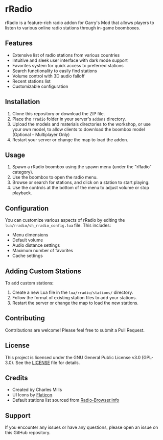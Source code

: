 # rRadio

rRadio is a feature-rich radio addon for Garry's Mod that allows players to listen to various online radio stations through in-game boomboxes.

## Features

- Extensive list of radio stations from various countries
- Intuitive and sleek user interface with dark mode support
- Favorites system for quick access to preferred stations
- Search functionality to easily find stations
- Volume control with 3D audio falloff
- Recent stations list
- Customizable configuration

## Installation

1. Clone this repository or download the ZIP file.
2. Place the `rradio` folder in your server's `addons` directory.
3. Upload the models and materials directories to the workshop, or use your own model, to allow clients to download the boombox model (Optional - Multiplayer Only)
5. Restart your server or change the map to load the addon.

## Usage

1. Spawn a rRadio boombox using the spawn menu (under the "rRadio" category).
2. Use the boombox to open the radio menu.
3. Browse or search for stations, and click on a station to start playing.
4. Use the controls at the bottom of the menu to adjust volume or stop playback.

## Configuration

You can customize various aspects of rRadio by editing the `lua/rradio/sh_rradio_config.lua` file. This includes:

- Menu dimensions
- Default volume
- Audio distance settings
- Maximum number of favorites
- Cache settings

## Adding Custom Stations

To add custom stations:

1. Create a new Lua file in the `lua/rradio/stations/` directory.
2. Follow the format of existing station files to add your stations.
3. Restart the server or change the map to load the new stations.

## Contributing

Contributions are welcome! Please feel free to submit a Pull Request.

## License

This project is licensed under the GNU General Public License v3.0 (GPL-3.0). See the [LICENSE](https://github.com/charles-mills/rRadio/blob/main/LICENSE) file for details.

## Credits

- Created by Charles Mills
- UI Icons by [Flaticon](https://www.flaticon.com/uicons/")
- Default stations list sourced from [Radio-Browser.info](https://www.radio-browser.info/)

## Support

If you encounter any issues or have any questions, please open an issue on this GitHub repository.
